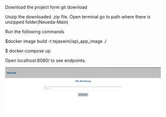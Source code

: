 Download the project form git download

Unzip the downloaded .zip file. Open terminal go to path where there is unzipped folder(Neueda-Main)

Run the following commands

$docker image build -t tejaswini/api_app_image ./

$ docker-compose up 

Open localhost:8080/ to see endpoints. 

![alt text](https://github.com/tejaswinikale165/Test-pic-for-url-short/blob/main/Screenshot%202021-02-10%20at%2001.03.46.png)
